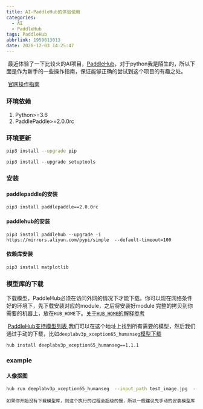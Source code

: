 ```yaml
---
title: AI-PaddleHub的体验使用
categories:
  - AI
  - PaddleHub
tags: PaddleHub
abbrlink: 1959613013
date: 2020-12-03 14:25:47
---
```


​		最近体验了一下比较火的AI项目，[PaddleHub](https://github.com/PaddlePaddle/PaddleHub)，对于python我是陌生的，所以下面是作为新手的一些操作指南，保证能够正确的尝试到这个项目的有趣之处。

​		[官网操作指南](https://github.com/PaddlePaddle/PaddleHub/blob/release/v2.0.0-beta/README_ch.md)

### 环境依赖

1. Python>=3.6
2. PaddlePaddle>=2.0.0rc

### 环境更新

~~~sh
pip3 install --upgrade pip
~~~

~~~shell
pip3 install --upgrade setuptools
~~~

### 安装

#### paddlepaddle的安装

~~~
pip3 install paddlepaddle==2.0.0rc
~~~

#### paddlehub的安装

~~~shell
pip3 install paddlehub --upgrade -i https://mirrors.aliyun.com/pypi/simple  --default-timeout=100
~~~

#### 依赖库安装

~~~sh
pip3 install matplotlib
~~~

### 模型库的下载

​		下载模型，PaddleHub必须在访问外网的情况下才能下载。你可以现在网络条件好的环境下，先下载安装对应的module，之后将安装好module 完整的拷贝到你需要的机器上，放在`HUB_HOME`下。[关于`HUB_HOME`的解释参考](https://github.com/PaddlePaddle/PaddleHub/blob/release/v1.7/docs/tutorial/cmdintro.md#paddlehub%E5%91%BD%E4%BB%A4%E8%A1%8C%E5%B7%A5%E5%85%B7)

​		[PaddleHub支持模型列表](https://paddlepaddle.org.cn/hublist),我们可以在这个地址上找到所有需要的模型，然后我们通过手动的下载，比如`deeplabv3p_xception65_humanseg`[模型下载](https://paddlepaddle.org.cn/hubdetail?name=deeplabv3p_xception65_humanseg&en_category=ImageSegmentation)

~~~
hub install deeplabv3p_xception65_humanseg==1.1.1
~~~

### example

#### 人像抠图

~~~sh
hub run deeplabv3p_xception65_humanseg  --input_path test_image.jpg  --visualization=True --output_dir="human_output"
~~~

`如果你开始没有下载模型库，则这个执行的过程会超级的慢，所以一般建议先手动的安装模型库`